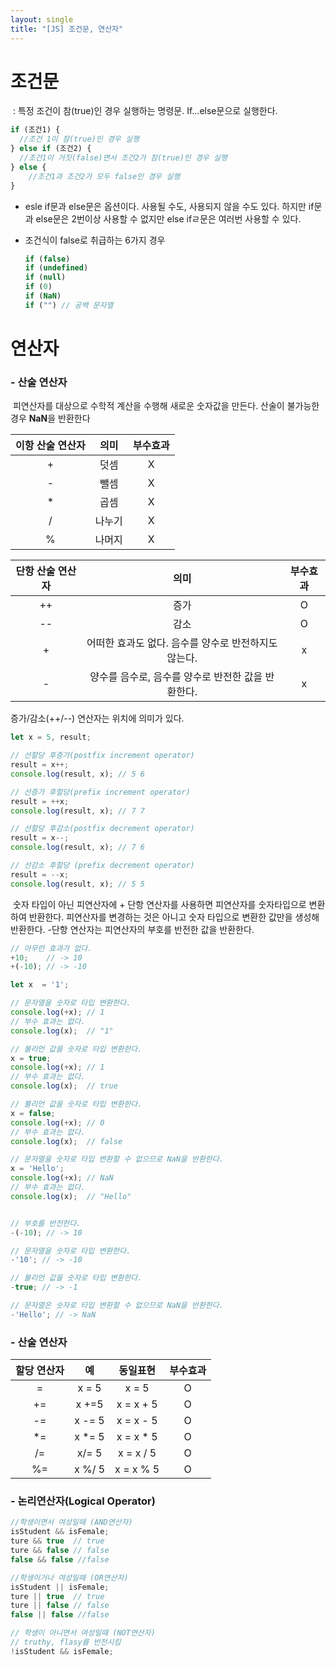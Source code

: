 ```yaml
---
layout: single
title: "[JS] 조건문, 연산자"
---
```


# 조건문

​	: 특정 조건이 참(true)인 경우 실행하는 명령문. If...else문으로 실행한다.

~~~ jsx
if (조건1) {
  //조건 1이 참(true)인 경우 실행
} else if (조건2) {
  //조건1이 거짓(false)면서 조건2가 참(true)인 경우 실행
} else {
	//조건1과 조건2가 모두 false인 경우 실행
}

~~~

* esle if문과 else문은 옵션이다. 사용될 수도, 사용되지 않을 수도 있다. 하지만 if문과 else문은 2번이상 사용할 수 없지만 else ifㄹ문은 여러번 사용할 수 있다. 

 - 조건식이 false로 취급하는 6가지 경우

   ~~~ javascript
   if (false)
   if (undefined)
   if (null)
   if (0)
   if (NaN)
   if ("") // 공백 문자열
   
   ~~~

   





# 연산자

 ### 	- 산술 연산자

​		피연산자를 대상으로 수학적 계산을 수행해 새로운 숫자값을 만든다. 산술이 불가능한 경우 **NaN**을 반환한다

| 이항 산술 연산자 |  의미  | 부수효과 |
| :--------------: | :----: | :------: |
|        +         |  덧셈  |    X     |
|        -         |  뺄셈  |    X     |
|        *         |  곱셈  |    X     |
|        /         | 나누기 |    X     |
|        %         | 나머지 |    X     |

| 단항 산술 연산자 |                         의미                         | 부수효과 |
| :--------------: | :--------------------------------------------------: | :------: |
|        ++        |                         증가                         |    O     |
|        --        |                         감소                         |    O     |
|        +         | 어떠한 효과도 없다. 음수를 양수로 반전하지도 않는다. |    x     |
|        -         |  양수를 음수로, 음수를 양수로 반전한 값을 반환한다.  |    x     |

증가/감소(++/--) 연산자는 위치에 의미가 있다.

```js
let x = 5, result;

// 선할당 후증가(postfix increment operator)
result = x++;
console.log(result, x); // 5 6

// 선증가 후할당(prefix increment operator)
result = ++x;
console.log(result, x); // 7 7

// 선할당 후감소(postfix decrement operator)
result = x--;
console.log(result, x); // 7 6

// 선감소 후할당 (prefix decrement operator)
result = --x;
console.log(result, x); // 5 5
```

​	숫자 타입이 아닌 피연산자에 + 단항 연산자를 사용하면 피연산자를 숫자타입으로 변환하여 반환한다. 피연산자를 변경하는 것은 아니고 숫자 타입으로 변환한 값만을 생성해 반환한다. -단항 연산자는 피연산자의 부호를 반전한 값을 반환한다. 

```js
// 아무런 효과가 없다.
+10;    // -> 10
+(-10); // -> -10

let x  = '1';

// 문자열을 숫자로 타입 변환한다.
console.log(+x); // 1
// 부수 효과는 없다.
console.log(x);  // "1"

// 불리언 값을 숫자로 타입 변환한다.
x = true;
console.log(+x); // 1
// 부수 효과는 없다.
console.log(x);  // true

// 불리언 값을 숫자로 타입 변환한다.
x = false;
console.log(+x); // 0
// 부수 효과는 없다.
console.log(x);  // false

// 문자열을 숫자로 타입 변환할 수 없으므로 NaN을 반환한다.
x = 'Hello';
console.log(+x); // NaN
// 부수 효과는 없다.
console.log(x);  // "Hello"


// 부호를 반전한다.
-(-10); // -> 10

// 문자열을 숫자로 타입 변환한다.
-'10'; // -> -10

// 불리언 값을 숫자로 타입 변환한다.
-true; // -> -1

// 문자열은 숫자로 타입 변환할 수 없으므로 NaN을 반환한다.
-'Hello'; // -> NaN
```



###		- 산술 연산자

| 할당 연산자 |   예   | 동일표현  | 부수효과 |
| :---------: | :----: | :-------: | :------: |
|      =      | x = 5  |   x = 5   |    O     |
|     +=      | x +=5  | x = x + 5 |    O     |
|     -=      | x -= 5 | x = x - 5 |    O     |
|     *=      | x *= 5 | x = x * 5 |    O     |
|     /=      | x/= 5  | x = x / 5 |    O     |
|     %=      | x %/ 5 | x = x % 5 |    O     |



### 	- 논리연산자(Logical Operator)

~~~ javascript
//학생이면서 여성일때 (AND연산자)
isStudent && isFemale; 
ture && true  // true
ture && false // false
false && false //false

//학생이거나 여성일때 (OR연산자)
isStudent || isFemale; 
ture || true  // true
ture || false // false
false || false //false

// 학생이 아니면서 여성일때 (NOT연산자)
// truthy, flasy를 반전시킴
!isStudent && isFemale;

~~~
